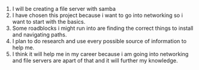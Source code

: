 1. I will be creating a file server with samba
2. I have chosen this project because i want to go into networking so i want to start with the basics.
3. Some roadblocks i might run into are finding the correct things to install and navigating paths.
4. I plan to do research and use every possible source of information to help me.
5. I think it will help me in my career because i am going into networking and file servers are apart of that and it will further my knowledge.
